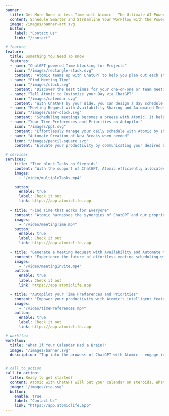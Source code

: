 ```yaml
---
banner:
  title: Get More Done in Less Time with Atomic - The Ultimate AI-Powered Calendar Tool
  content: Schedule Smarter and Streamline Your Workflow with the Power of Atomic + ChatGPT
  image: /images/banner-art.svg
  button:
    label: "Contact Us"
    link: "/contact"

# feature
feature: 
  title: Something You Need To Know
  features:
  - name: "ChatGPT powered Time blocking for Projects"
    icon: "/images/rectangle-stack.svg"
    content: "Atomic teams up with ChatGPT to help you plan out each step of your project. It divides your tasks into time blocks that fit the project timeline perfectly. This means you can finish more work in less time."
  - name: "Find Meeting Time"
    icon: "/images/clock.svg"
    content: "Discover the best times for your one-on-one or team meetings, and make sure everyone's top choices are considered. Our super-smart tool figures it out, and you can talk to Atomic using ChatGPT to help."
  - name: "Tell Atomic to Customize your Day via ChatGPT"
    icon: "/images/calendar.svg"
    content: "With ChatGPT by your side, you can design a day schedule that's just right for you. It's all about what you want and need. The result? You'll be super productive and get lots done in no time."
  - name: "Meeting Request with Availability Sharing and Automated Meetings on Reply"
    icon: "/images/user-clock.svg"
    content: "Scheduling meetings becomes a breeze with Atomic. It helps you create a meeting request template using ChatGPT. This template shows when you're available, all neatly summed up. Your invitee simply responds to Atomic with their preferred time, and the scheduling magic happens automatically."
  - name: "Your Time Preferences and Priorities on Autopilot"
    icon: "/images/ppt.svg"
    content: "Effortlessly manage your daily schedule with Atomic by sharing your time preferences and priorities for various events. Autopilot intelligently rearranges tasks in case of time conflicts, ensuring a seamless and organized routine. "
  - name: "Automate Creation of New Breaks when needed"
    icon: "/images/pencil-square.svg"
    content: "Elevate your productivity by communicating your desired break intervals to Atomic, empowering Autopilot to handle the rest effortlessly. Experience a new level of efficiency – try Atomic today!"

# services
services:
  - title: "Time block Tasks on Steroids"
    content: "With the support of ChatGPT, Atomic efficiently allocates time blocks to individual project tasks, ensuring they seamlessly integrate into your project's timeline, whether it extends over days or weeks. This approach enhances your productivity by optimizing task management within the project's designated time slots. "
    images:
      - "/video/multipleTasks.mp4"

    button:
      enable: true
      label: Check it out
      link: https://app.atomiclife.app

  - title: "Find Time that Works for Everyone"
    content: "Atomic harnesses the synergies of ChatGPT and our proprietary AI planner, working in tandem to pinpoint time slots that genuinely respect and accommodate everyone's schedules 🕒. "
    images:
      - "/video/meetingTime.mp4"
    button:
      enable: true
      label: Check it out
      link: https://app.atomiclife.app
  
  - title: "Generate a Meeting Request with Availability and Automate Meetings on Reply"
    content: "Experience the future of effortless meeting scheduling with Atomic. Through the ingenious collaboration of ChatGPT, Atomic crafts a meeting request template. This template not only highlights your availability but also sidesteps the hassles of drawn-out email threads and phone chats. Simply put, your invitee responds to Atomic with their preferred time, and voila – scheduling is automated!"
    images:
      - "/video/meetingInvite.mp4"
    button:
      enable: true
      label: Check it out
      link: https://app.atomiclife.app

  - title: "Autopilot your Time Preferences and Priorities"
    content: "Empower your productivity with Atomic's intelligent features. Share your time preferences and priorities, and watch Autopilot take charge for the upcoming week. By recognizing that 80% of tasks and meetings are repetitive, Atomic liberates you from the monotony, enabling you to skip redundant and mundane activities. "
    images:
      - "/video/timePreferences.mp4"
    button:
      enable: true
      label: Check it out
      link: https://app.atomiclife.app

# workflow
workflow: 
  title: "What If Your Calendar Had a Brain?"
  image: "/images/banner.svg"
  description: "Tap into the prowess of ChatGPT with Atomic – engage in conversations to set up meetings, allocate time blocks, schedule events, locate openings, and much more, all within your calendar. But the real game-changer? Teach Atomic your preferences and priorities, then watch it take the reins on Autopilot mode. Elevate your scheduling game – let Atomic revolutionize your calendar experience today!"


# call_to_action
call_to_action:
  title: Ready to get started?
  content: Atomic with ChatGPT will put your calendar on steroids. What are you waiting for?
  image: '/images/cta.svg'
  button:
    enable: true
    label: "Contact Us"
    link: "https://app.atomiclife.app"
---
```

